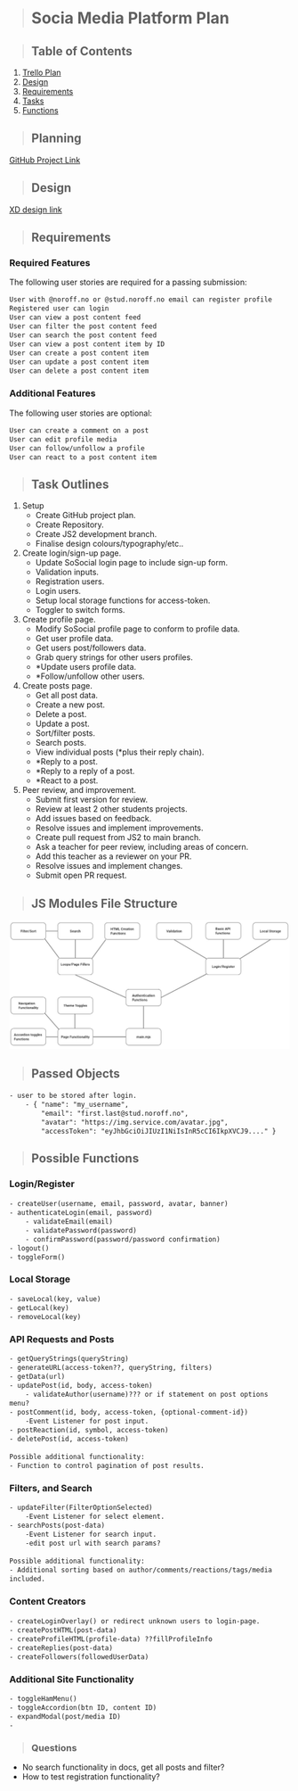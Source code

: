 > # Socia Media Platform Plan

> ## Table of Contents

1. [Trello Plan](#TrelloPlan)
2. [Design](#design)
3. [Requirements](#Requirements)
4. [Tasks](#TasksOutline)
5. [Functions](#PossibleFunctions)

> ## Planning <a id="TrelloPlan"></a>

[GitHub Project Link](https://github.com/users/Anclagen/projects/1)

> ## Design <a id="design"></a>

[XD design link](#)

> ## Requirements <a id="Requirements"></a>

### **Required Features**

The following user stories are required for a passing submission:

    User with @noroff.no or @stud.noroff.no email can register profile
    Registered user can login
    User can view a post content feed
    User can filter the post content feed
    User can search the post content feed
    User can view a post content item by ID
    User can create a post content item
    User can update a post content item
    User can delete a post content item

### **Additional Features**

The following user stories are optional:

    User can create a comment on a post
    User can edit profile media
    User can follow/unfollow a profile
    User can react to a post content item

> ## Task Outlines <a id="TaskOutlines"></a>

1. Setup
   - Create GitHub project plan.
   - Create Repository.
   - Create JS2 development branch.
   - Finalise design colours/typography/etc..
2. Create login/sign-up page.
   - Update SoSocial login page to include sign-up form.
   - Validation inputs.
   - Registration users.
   - Login users.
   - Setup local storage functions for access-token.
   - Toggler to switch forms.
3. Create profile page.
   - Modify SoSocial profile page to conform to profile data.
   - Get user profile data.
   - Get users post/followers data.
   - Grab query strings for other users profiles.
   - \*Update users profile data.
   - \*Follow/unfollow other users.
4. Create posts page.
   - Get all post data.
   - Create a new post.
   - Delete a post.
   - Update a post.
   - Sort/filter posts.
   - Search posts.
   - View individual posts (\*plus their reply chain).
   - \*Reply to a post.
   - \*Reply to a reply of a post.
   - \*React to a post.
5. Peer review, and improvement.
   - Submit first version for review.
   - Review at least 2 other students projects.
   - Add issues based on feedback.
   - Resolve issues and implement improvements.
   - Create pull request from JS2 to main branch.
   - Ask a teacher for peer review, including areas of concern.
   - Add this teacher as a reviewer on your PR.
   - Resolve issues and implement changes.
   - Submit open PR request.

> ## JS Modules File Structure

![alt text](./images/readme/js_layout.jpg)

> ## Passed Objects

    - user to be stored after login.
        - { "name": "my_username",
            "email": "first.last@stud.noroff.no",
            "avatar": "https://img.service.com/avatar.jpg",
            "accessToken": "eyJhbGciOiJIUzI1NiIsInR5cCI6IkpXVCJ9...." }

> ## Possible Functions <a id="PossibleFunctions"></a>

### **Login/Register**

    - createUser(username, email, password, avatar, banner)
    - authenticateLogin(email, password)
        - validateEmail(email)
        - validatePassword(password)
        - confirmPassword(password/password confirmation)
    - logout()
    - toggleForm()

### **Local Storage**

    - saveLocal(key, value)
    - getLocal(key)
    - removeLocal(key)

### **API Requests and Posts**

    - getQueryStrings(queryString)
    - generateURL(access-token??, queryString, filters)
    - getData(url)
    - updatePost(id, body, access-token)
        - validateAuthor(username)??? or if statement on post options menu?
    - postComment(id, body, access-token, {optional-comment-id})
        -Event Listener for post input.
    - postReaction(id, symbol, access-token)
    - deletePost(id, access-token)

    Possible additional functionality:
    - Function to control pagination of post results.

### **Filters, and Search**

    - updateFilter(FilterOptionSelected)
        -Event Listener for select element.
    - searchPosts(post-data)
        -Event Listener for search input.
        -edit post url with search params?

    Possible additional functionality:
    - Additional sorting based on author/comments/reactions/tags/media included.

### **Content Creators**

    - createLoginOverlay() or redirect unknown users to login-page.
    - createPostHTML(post-data)
    - createProfileHTML(profile-data) ??fillProfileInfo
    - createReplies(post-data)
    - createFollowers(followedUserData)

### **Additional Site Functionality**

    - toggleHamMenu()
    - toggleAccordion(btn ID, content ID)
    - expandModal(post/media ID)
    -

> ### Questions

- No search functionality in docs, get all posts and filter?
- How to test registration functionality?
